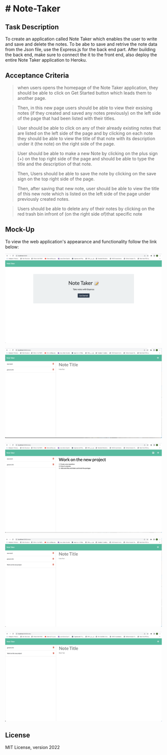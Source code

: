 # # Note-Taker

## Task Description
To create an application called Note Taker which enables the user to write and save and delete the notes. To be abe to save and retrive the note data from the Json file, use the Express.js for the back end part.
After building the back end, make sure to connect the it to the front end, also deploy the entire Note Taker application to Heroku.


## Acceptance Criteria
> when users opens the homepage of the Note Taker application, they should be able to click on Get Started button which leads them to another page.

>Then, in this new page users should be able to view their exsising notes (if they created and saved any notes previously) on the left side of the page that had been listed with their titles.

> User should be able to click on any of their already existing notes that are listed on the left side of the page and by clicking on each note they should be able to view the title of that note with its description under it (the note) on the right side of the page.

> User should be able to make a new Note by clicking on the plus sign (+) on the top right side of the page and should be able to type the title and the description of that note.

> Then, Users should be able to save the note by clicking on the save sign on the top right side of the page.

> Then, after saving that new note, user should be able to view the title of this new note which is listed on the left side of the page under previously created notes.

> Users should be able to delete any of their notes by clicking on the red trash bin infront of (on the right side of)that specific note 


## Mock-Up
To view the web application's appearance and functionality follow the link below:

![The home page of the Note Taker application.](./Assets/Homepage.png)

![View the existing notes which are listed in the left-hand column with empty fields on the right-hand side to create the new note’s title and text by clicking on the plus sign on the top right side of the page.](./Assets/Already-existing-notes.png)

![Creating a new note with the title of "Work on the new project" and some lines added as a description or note listed under the title, you can also view the already existing note listed on the left side of the page.](./Assets/Creating-a-new-note.png)

![This shows that we were successfully able to save the new note that we created before with the title of "Work on the new project" and you can view it had been listed on the left side of the page as a saved note.](./Assets/Save-the-new-note.png)

![View how we were able to delete the first note that was existed on the file with the title of "new test1", had been deleted by clicking on the trash bin sign and it's not there anymore.](./Assets/Deleting-first-note.png)

## License 
MIT License, version 2022
